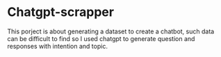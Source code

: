 # Chatgpt-scrapper
This porject is about generating a dataset to create a chatbot, such data can be difficult to find so I used chatgpt to generate question and responses with intention and topic. 

